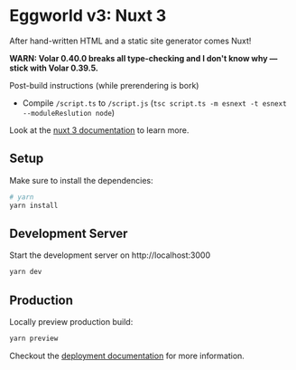 # Eggworld v3: Nuxt 3

After hand-written HTML and a static site generator comes Nuxt!

**WARN: Volar 0.40.0 breaks all type-checking and I don't know why — stick with Volar 0.39.5.**

Post-build instructions (while prerendering is bork)

 - Compile `/script.ts` to `/script.js` (`tsc script.ts -m esnext -t esnext --moduleReslution node`)

Look at the [nuxt 3 documentation](https://v3.nuxtjs.org) to learn more.

## Setup

Make sure to install the dependencies:

```bash
# yarn
yarn install
```

## Development Server

Start the development server on http://localhost:3000

```bash
yarn dev
```

## Production

Locally preview production build:

```bash
yarn preview
```

Checkout the [deployment documentation](https://v3.nuxtjs.org/guide/deploy/presets) for more information.
